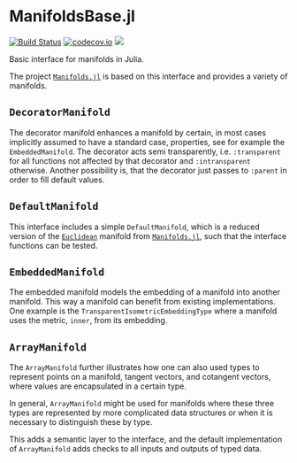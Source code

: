 # ManifoldsBase.jl

[![Build Status](https://travis-ci.org/JuliaManifolds/ManifoldsBase.jl.svg?branch=master)](https://travis-ci.org/JuliaManifolds/ManifoldsBase.jl/) [![codecov.io](http://codecov.io/github/JuliaManifolds/ManifoldsBase.jl/coverage.svg?branch=master)](https://codecov.io/gh/JuliaManifolds/ManifoldsBase.jl/)
[![](https://img.shields.io/badge/docs-dev-blue.svg)](https://julianlsolvers.github.io/Manifolds.jl/latest/)

Basic interface for manifolds in Julia.

The project [`Manifolds.jl`](https://github.com/JuliaManifolds/Manifolds.jl)
is based on this interface and provides a variety of manifolds.

## `DecoratorManifold`

The decorator manifold enhances a manifold by certain, in most cases implicitly
assumed to have a standard case, properties, see for example the `EmbeddedManifold`.
The decorator acts semi transparently, i.e. `:transparent` for all functions not affected by that
decorator and `:intransparent` otherwise. Another possibility is, that the decorator just
passes to `:parent` in order to fill default values.

## `DefaultManifold`

This interface includes a simple `DefaultManifold`, which is a reduced version
of the [`Euclidean`](https://github.com/JuliaManifolds/Manifolds.jl/blob/master/src/Euclidean.jl)
manifold from [`Manifolds.jl`](https://github.com/JuliaManifolds/Manifolds.jl),
such that the interface functions can be tested.

## `EmbeddedManifold`

The embedded manifold models the embedding of a manifold into another manifold.
This way a manifold can benefit from existing implementations.
One example is the `TransparentIsometricEmbeddingType` where a manifold uses the metric,
`inner`, from its embedding.

## `ArrayManifold`

The `ArrayManifold` further illustrates how one can also used types to
represent points on a manifold, tangent vectors, and cotangent vectors,
where values are encapsulated in a certain type.

In general, `ArrayManifold` might be used for manifolds where these three types are represented
by more complicated data structures or when it is necessary to distinguish these
by type.

This adds a semantic layer to the interface, and the default implementation of
`ArrayManifold` adds checks to all inputs and outputs of typed data.
